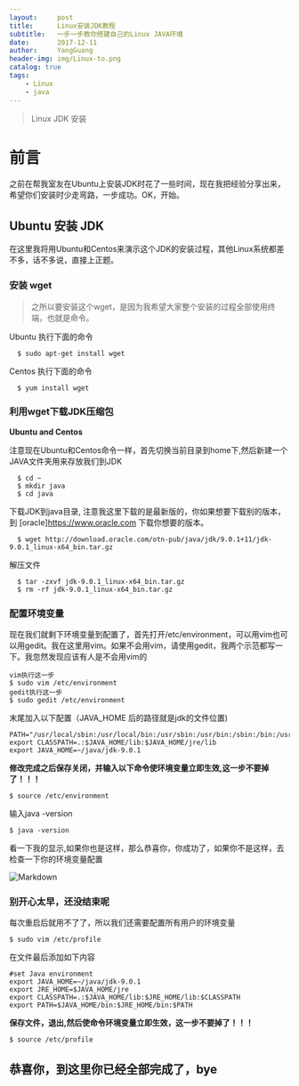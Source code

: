 ```yaml
---
layout:     post
title:      Linux安装JDK教程
subtitle:   一步一步教你搭建自己的Linux JAVA环境
date:       2017-12-11
author:     YangGuang
header-img: img/Linux-to.png
catalog: true
tags:
    - Linux
    - java
---
```

> Linux JDK 安装

# 前言
之前在帮我室友在Ubuntu上安装JDK时花了一些时间，现在我把经验分享出来，希望你们安装时少走弯路，一步成功。OK，开始。

## Ubuntu 安装 JDK
在这里我将用Ubuntu和Centos来演示这个JDK的安装过程，其他Linux系统都差不多，话不多说，直接上正题。
### 安装 wget
> 之所以要安装这个wget，是因为我希望大家整个安装的过程全部使用终端，也就是命令。

  Ubuntu 执行下面的命令

      $ sudo apt-get install wget

  Centos 执行下面的命令

      $ yum install wget

### 利用wget下载JDK压缩包

  **Ubuntu and Centos**

  注意现在Ubuntu和Centos命令一样，首先切换当前目录到home下,然后新建一个JAVA文件夹用来存放我们到JDK

      $ cd ~
      $ mkdir java
      $ cd java

  下载JDK到java目录, 注意我这里下载的是最新版的，你如果想要下载别的版本，到 [oracle]https://www.oracle.com 下载你想要的版本。

      $ wget http://download.oracle.com/otn-pub/java/jdk/9.0.1+11/jdk-9.0.1_linux-x64_bin.tar.gz

  解压文件

      $ tar -zxvf jdk-9.0.1_linux-x64_bin.tar.gz
      $ rm -rf jdk-9.0.1_linux-x64_bin.tar.gz

### 配置环境变量

现在我们就剩下环境变量到配置了，首先打开/etc/environment，可以用vim也可以用gedit。我在这里用vim。如果不会用vim，请使用gedit，我两个示范都写一下。我忽然发现应该有人是不会用vim的

    vim执行这一步
    $ sudo vim /etc/environment
    gedit执行这一步
    $ sudo gedit /etc/environment

末尾加入以下配置（JAVA_HOME 后的路径就是jdk的文件位置)

    PATH="/usr/local/sbin:/usr/local/bin:/usr/sbin:/usr/bin:/sbin:/bin:/usr/games:/usr/local/games:$JAVA_HOME/bin"
    export CLASSPATH=.:$JAVA_HOME/lib:$JAVA_HOME/jre/lib
    export JAVA_HOME=~/java/jdk-9.0.1

**修改完成之后保存关闭，并输入以下命令使环境变量立即生效,这一步不要掉了！！！**

    $ source /etc/environment

输入java -version

    $ java -version

看一下我的显示,如果你也是这样，那么恭喜你，你成功了，如果你不是这样，去检查一下你的环境变量配置

![Markdown](http://i4.bvimg.com/623011/37f41a7d4c14f3be.png)


### 别开心太早，还没结束呢

每次重启后就用不了了，所以我们还需要配置所有用户的环境变量

    $ sudo vim /etc/profile

在文件最后添加如下内容

    #set Java environment
    export JAVA_HOME=~/java/jdk-9.0.1
    export JRE_HOME=$JAVA_HOME/jre
    export CLASSPATH=.:$JAVA_HOME/lib:$JRE_HOME/lib:$CLASSPATH
    export PATH=$JAVA_HOME/bin:$JRE_HOME/bin:$PATH

**保存文件，退出,然后使命令环境变量立即生效，这一步不要掉了！！！**

    $ source /etc/profile

## 恭喜你，到这里你已经全部完成了，bye
